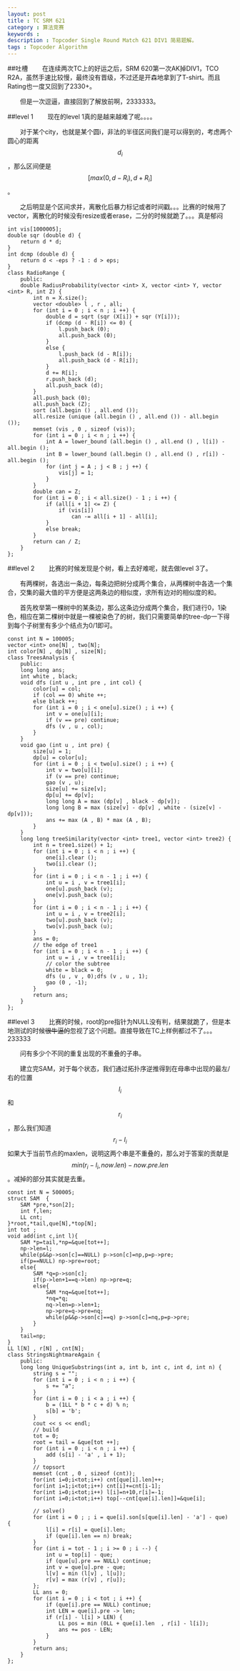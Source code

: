 ```yaml
---
layout: post
title : TC SRM 621
category : 算法竞赛
keywords :
description : Topcoder Single Round Match 621 DIV1 简易题解。
tags : Topcoder Algorithm 
---
```



##吐槽
　　在连续两次TC上的好运之后，SRM 620第一次AK掉DIV1，TCO R2A，虽然手速比较慢，最终没有晋级，不过还是开森地拿到了T-shirt。而且Rating也一度又回到了2330+。


　　但是一次逗逼，直接回到了解放前啊，2333333。

##level 1
　　现在的level 1真的是越来越难了呢。。。。


　　对于某个city，也就是某个圆i，非法的半径区间我们是可以得到的，考虑两个圆心的距离$$d_i$$，那么区间便是$$[max (0 , d - R_i) , d + R_i]$$。


　　之后明显是个区间求并，离散化后暴力标记或者时间戳。。。比赛的时候用了vector，离散化的时候没有resize或者erase，二分的时候就跪了。。。真是郁闷

    int vis[1000005];
    double sqr (double d) {
        return d * d;
    }
    int dcmp (double d) {
        return d < -eps ? -1 : d > eps;
    }
    class RadioRange {
        public:
        double RadiusProbability(vector <int> X, vector <int> Y, vector <int> R, int Z) {
            int n = X.size();
            vector <double> l , r , all;
            for (int i = 0 ; i < n ; i ++) {
                double d = sqrt (sqr (X[i]) + sqr (Y[i]));
                if (dcmp (d - R[i]) <= 0) {
                    l.push_back (0);
                    all.push_back (0);
                }
                else {
                    l.push_back (d - R[i]);
                    all.push_back (d - R[i]);
                }
                d += R[i];
                r.push_back (d);
                all.push_back (d);
            }
            all.push_back (0);
            all.push_back (Z);
            sort (all.begin () , all.end ());
            all.resize (unique (all.begin () , all.end ()) - all.begin ());
            memset (vis , 0 , sizeof (vis));
            for (int i = 0 ; i < n ; i ++) {
                int A = lower_bound (all.begin () , all.end () , l[i]) - all.begin ();
                int B = lower_bound (all.begin () , all.end () , r[i]) - all.begin ();
                for (int j = A ; j < B ; j ++) {
                    vis[j] = 1;
                }
            }
            double can = Z;
            for (int i = 0 ; i < all.size() - 1 ; i ++) {
                if (all[i + 1] <= Z) {
                    if (vis[i])
                        can -= all[i + 1] - all[i];
                }
                else break;
            }
            return can / Z;
        }
    };

##level 2
　　比赛的时候发现是个树，看上去好难呢，就去做level 3了。
   

　　有两棵树，各选出一条边，每条边把树分成两个集合，从两棵树中各选一个集合，交集的最大值的平方便是这两条边的相似度，求所有边对的相似度的和。


　　首先枚举第一棵树中的某条边，那么这条边分成两个集合，我们进行0，1染色，相应在第二棵树中就是一棵被染色了的树，我们只需要简单的tree-dp一下得到每个子树里有多少个结点为0/1即可。

    const int N = 100005;
    vector <int> one[N] , two[N];
    int color[N] , dp[N] , size[N];
    class TreesAnalysis {
        public:
        long long ans;
        int white , black;
        void dfs (int u , int pre , int col) {
            color[u] = col;
            if (col == 0) white ++;
            else black ++;
            for (int i = 0 ; i < one[u].size() ; i ++) {
                int v = one[u][i];
                if (v == pre) continue;
                dfs (v , u , col);
            }
        }
        void gao (int u , int pre) {
            size[u] = 1;
            dp[u] = color[u];
            for (int i = 0 ; i < two[u].size() ; i ++) {
                int v = two[u][i];
                if (v == pre) continue;
                gao (v , u);
                size[u] += size[v];
                dp[u] += dp[v];
                long long A = max (dp[v] , black - dp[v]);
                long long B = max (size[v] - dp[v] , white - (size[v] - dp[v]));
                ans += max (A , B) * max (A , B);
            }
        }
        long long treeSimilarity(vector <int> tree1, vector <int> tree2) {
            int n = tree1.size() + 1;
            for (int i = 0 ; i < n ; i ++) {
                one[i].clear ();
                two[i].clear ();
            }
            for (int i = 0 ; i < n - 1 ; i ++) {
                int u = i , v = tree1[i];
                one[u].push_back (v);
                one[v].push_back (u);
            }
            for (int i = 0 ; i < n - 1 ; i ++) {
                int u = i , v = tree2[i];
                two[u].push_back (v);
                two[v].push_back (u);
            }
            ans = 0;
            // the edge of tree1
            for (int i = 0 ; i < n - 1 ; i ++) {
                int u = i , v = tree1[i];
                // color the subtree
                white = black = 0;
                dfs (u , v , 0);dfs (v , u , 1);
                gao (0 , -1);
            }
            return ans;
        } 
    };

##level 3
　　比赛的时候，root的pre指针为NULL没有判，结果就跪了，但是本地测试的时候<del>很牛逼的</del>忽视了这个问题。直接导致在TC上样例都过不了。。。233333


　　问有多少个不同的重复出现的不重叠的子串。


　　建立完SAM，对于每个状态，我们通过拓扑序逆推得到在母串中出现的最左/右的位置$$l_i$$和$$r_i$$，那么我们知道$$r_i-l_i$$如果大于当前节点的maxlen，说明这两个串是不重叠的，那么对于答案的贡献是$$min(r_i - l_i , now.len) - now.pre.len$$。减掉的部分其实就是去重。

    const int N = 500005;
    struct SAM  {  
        SAM *pre,*son[2];  
        int f,len;  
        LL cnt;  
    }*root,*tail,que[N],*top[N];  
    int tot ;
    void add(int c,int l){  
        SAM *p=tail,*np=&que[tot++];  
        np->len=l;  
        while(p&&p->son[c]==NULL) p->son[c]=np,p=p->pre;  
        if(p==NULL) np->pre=root;  
        else{  
            SAM *q=p->son[c];  
            if(p->len+1==q->len) np->pre=q;  
            else{  
                SAM *nq=&que[tot++];  
                *nq=*q;  
                nq->len=p->len+1;  
                np->pre=q->pre=nq;  
                while(p&&p->son[c]==q) p->son[c]=nq,p=p->pre;  
            }  
        }  
        tail=np;  
    } 
    LL l[N] , r[N] , cnt[N];
    class StringsNightmareAgain {
        public:
        long long UniqueSubstrings(int a, int b, int c, int d, int n) {
            string s = "";
            for (int i = 0 ; i < n ; i ++) {
                s += "a";
            }
            for (int i = 0 ; i < a ; i ++) {
                b = (1LL * b * c + d) % n;
                s[b] = 'b';
            }
            cout << s << endl;
            // build
            tot = 0;
            root = tail = &que[tot ++];
            for (int i = 0 ; i < n ; i ++) {
                add (s[i] - 'a' , i + 1);
            }
            // topsort
            memset (cnt , 0 , sizeof (cnt));
            for(int i=0;i<tot;i++) cnt[que[i].len]++;  
            for(int i=1;i<tot;i++) cnt[i]+=cnt[i-1];  
            for(int i=0;i<tot;i++) l[i]=n+10,r[i]=-1;
            for(int i=0;i<tot;i++) top[--cnt[que[i].len]]=&que[i];  

            // solve()
            for (int i = 0 ; ; i = que[i].son[s[que[i].len] - 'a'] - que) {
                l[i] = r[i] = que[i].len;
                if (que[i].len == n) break;
            }
            for (int i = tot - 1 ; i >= 0 ; i --) {
                int u = top[i] - que;
                if (que[u].pre == NULL) continue;
                int v = que[u].pre - que;
                l[v] = min (l[v] , l[u]);
                r[v] = max (r[v] , r[u]);
            };
            LL ans = 0;
            for (int i = 0 ; i < tot ; i ++) {
                if (que[i].pre == NULL) continue;
                int LEN = que[i].pre -> len;
                if (r[i] - l[i] > LEN) {
                    LL pos = min (0LL + que[i].len  , r[i] - l[i]);
                    ans += pos - LEN;
                }
            }
            return ans;
        }
    };

　　